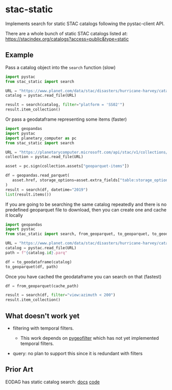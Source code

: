 # stac-static

Implements search for static STAC catalogs following the pystac-client API.

There are a whole bunch of static STAC catalogs listed at:
https://stacindex.org/catalogs?access=public&type=static

## Example

Pass a catalog object into the `search` function (slow)

```python
import pystac
from stac_static import search

URL = "https://www.planet.com/data/stac/disasters/hurricane-harvey/catalog.json"
catalog = pystac.read_file(URL)

result = search(catalog, filter="platform = 'SS02'")
result.item_collection()
```

Or pass a geodataframe representing some items (faster)

```python
import geopandas
import pystac
import planetary_computer as pc
from stac_static import search

URL = "https://planetarycomputer.microsoft.com/api/stac/v1/collections/io-lulc-9-class"
collection = pystac.read_file(URL)

asset = pc.sign(collection.assets["geoparquet-items"])

df = geopandas.read_parquet(
   asset.href, storage_options=asset.extra_fields["table:storage_options"]
)
result = search(df, datetime="2019")
list(result.items())
```

If you are going to be searching the same catalog repeatedly and there is no
predefined geoparquet file to download, then you can create one and cache it
locally

```python
import geopandas
import pystac
from stac_static import search, from_geoparquet, to_geoparquet, to_geodataframe

URL = "https://www.planet.com/data/stac/disasters/hurricane-harvey/catalog.json"
catalog = pystac.read_file(URL)
path = f"{catalog.id}.parq"

df = to_geodataframe(catalog)
to_geoparquet(df, path)
```

Once you have cached the geodataframe you can search on that (fastest)

```python
df = from_geoparquet(cache_path)

result = search(df, filter="view:azimuth < 200")
result.item_collection()
```

## What doesn't work yet

- filtering with temporal filters.
   - This work depends on [pygeofilter](https://github.com/geopython/pygeofilter) which has not yet implemented temporal filters.

- query: no plan to support this since it is redundant with filters

## Prior Art

EODAG has static catalog search: [docs](https://eodag.readthedocs.io/en/stable/notebooks/tutos/tuto_stac_client.html#STAC-Static-catalog) [code](https://github.com/CS-SI/eodag/blob/f2ac36ba14d3b9b6a09daf0b0b7323dca59766ac/eodag/plugins/search/static_stac_search.py#L34)

